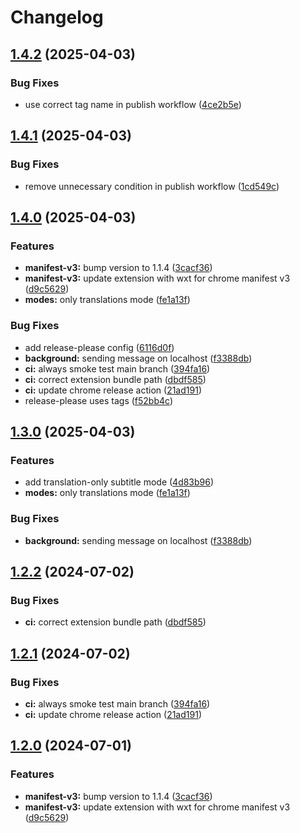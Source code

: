 # Changelog

## [1.4.2](https://github.com/rioam2/nrktv-dual-subs/compare/nrktv-dual-subs/v1.4.1...nrktv-dual-subs/v1.4.2) (2025-04-03)


### Bug Fixes

* use correct tag name in publish workflow ([4ce2b5e](https://github.com/rioam2/nrktv-dual-subs/commit/4ce2b5e8383c385ef93d217292bdebede63b881f))

## [1.4.1](https://github.com/rioam2/nrktv-dual-subs/compare/nrktv-dual-subs/v1.4.0...nrktv-dual-subs/v1.4.1) (2025-04-03)


### Bug Fixes

* remove unnecessary condition in publish workflow ([1cd549c](https://github.com/rioam2/nrktv-dual-subs/commit/1cd549ccbf29908b91500e55d4bfb50bb02906a9))

## [1.4.0](https://github.com/rioam2/nrktv-dual-subs/compare/nrktv-dual-subs-v1.3.0...nrktv-dual-subs/v1.4.0) (2025-04-03)


### Features

* **manifest-v3:** bump version to 1.1.4 ([3cacf36](https://github.com/rioam2/nrktv-dual-subs/commit/3cacf36883a8c0533fdf009ed04c1b61911e3eb0))
* **manifest-v3:** update extension with wxt for chrome manifest v3 ([d9c5629](https://github.com/rioam2/nrktv-dual-subs/commit/d9c5629699a9221f712a0f8fb00e4ccb37abfb63))
* **modes:** only translations mode ([fe1a13f](https://github.com/rioam2/nrktv-dual-subs/commit/fe1a13face1b03d5b8ee1f033aa2f5846bdf0e97))


### Bug Fixes

* add release-please config ([6116d0f](https://github.com/rioam2/nrktv-dual-subs/commit/6116d0fc1c1be43f83c0ed9ba65232e15048974d))
* **background:** sending message on localhost ([f3388db](https://github.com/rioam2/nrktv-dual-subs/commit/f3388db7057ce19fc431d7620ff688fbfdeea199))
* **ci:** always smoke test main branch ([394fa16](https://github.com/rioam2/nrktv-dual-subs/commit/394fa16f549cf768c0668dea60d644f1e3e01b66))
* **ci:** correct extension bundle path ([dbdf585](https://github.com/rioam2/nrktv-dual-subs/commit/dbdf5857dbde195db31d20c9b47f239215fc9e92))
* **ci:** update chrome release action ([21ad191](https://github.com/rioam2/nrktv-dual-subs/commit/21ad191f0fc503998b3000c1917660759ed609fa))
* release-please uses tags ([f52bb4c](https://github.com/rioam2/nrktv-dual-subs/commit/f52bb4c89ae0af18385d1fbd05b3f08937ce008d))

## [1.3.0](https://github.com/rioam2/nrktv-dual-subs/compare/v1.2.2...v1.3.0) (2025-04-03)


### Features

* add translation-only subtitle mode ([4d83b96](https://github.com/rioam2/nrktv-dual-subs/commit/4d83b96278c1e0c0e30c37d02ec7cdbc7ea5efb2))
* **modes:** only translations mode ([fe1a13f](https://github.com/rioam2/nrktv-dual-subs/commit/fe1a13face1b03d5b8ee1f033aa2f5846bdf0e97))


### Bug Fixes

* **background:** sending message on localhost ([f3388db](https://github.com/rioam2/nrktv-dual-subs/commit/f3388db7057ce19fc431d7620ff688fbfdeea199))

## [1.2.2](https://github.com/rioam2/nrktv-dual-subs/compare/v1.2.1...v1.2.2) (2024-07-02)


### Bug Fixes

* **ci:** correct extension bundle path ([dbdf585](https://github.com/rioam2/nrktv-dual-subs/commit/dbdf5857dbde195db31d20c9b47f239215fc9e92))

## [1.2.1](https://github.com/rioam2/nrktv-dual-subs/compare/v1.2.0...v1.2.1) (2024-07-02)


### Bug Fixes

* **ci:** always smoke test main branch ([394fa16](https://github.com/rioam2/nrktv-dual-subs/commit/394fa16f549cf768c0668dea60d644f1e3e01b66))
* **ci:** update chrome release action ([21ad191](https://github.com/rioam2/nrktv-dual-subs/commit/21ad191f0fc503998b3000c1917660759ed609fa))

## [1.2.0](https://github.com/rioam2/nrktv-dual-subs/compare/1.1.3...v1.2.0) (2024-07-01)


### Features

* **manifest-v3:** bump version to 1.1.4 ([3cacf36](https://github.com/rioam2/nrktv-dual-subs/commit/3cacf36883a8c0533fdf009ed04c1b61911e3eb0))
* **manifest-v3:** update extension with wxt for chrome manifest v3 ([d9c5629](https://github.com/rioam2/nrktv-dual-subs/commit/d9c5629699a9221f712a0f8fb00e4ccb37abfb63))

